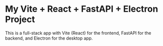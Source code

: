 # My Vite + React + FastAPI + Electron Project

This is a full-stack app with Vite (React) for the frontend, FastAPI for the backend, and Electron for the desktop app.
